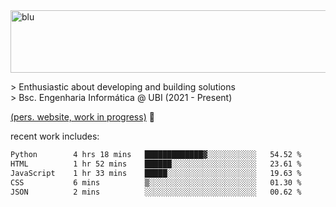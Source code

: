 
<img width="1415" height="100" alt="blu" src="https://github.com/rdsilva01/rdsilva01/assets/101207588/deb060e5-d035-4f09-b511-e3f50605b207">

\> Enthusiastic about developing and building solutions <br>
\> Bsc. Engenharia Informática @ UBI (2021 - Present)

<a href="https://rdsilva01.github.io/">(pers. website, work in progress)</a> 🏁

<!-- ![](https://komarev.com/ghpvc/?username=rdsilva01) -->

recent work includes:
<!--START_SECTION:waka-->

```txt
Python        4 hrs 18 mins   █████████████▓░░░░░░░░░░░   54.52 %
HTML          1 hr 52 mins    ██████░░░░░░░░░░░░░░░░░░░   23.61 %
JavaScript    1 hr 33 mins    █████░░░░░░░░░░░░░░░░░░░░   19.63 %
CSS           6 mins          ▒░░░░░░░░░░░░░░░░░░░░░░░░   01.30 %
JSON          2 mins          ░░░░░░░░░░░░░░░░░░░░░░░░░   00.62 %
```

<!--END_SECTION:waka-->

